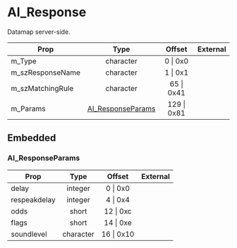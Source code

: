 # AI_Response
Datamap server-side.

|Prop|Type|Offset|External|
|---|:-:|:-:|--:|
|m_Type|character|0 \| 0x0||
|m_szResponseName|character|1 \| 0x1||
|m_szMatchingRule|character|65 \| 0x41||
|m_Params|[AI_ResponseParams](#AI_ResponseParams)|129 \| 0x81||

## Embedded

### AI_ResponseParams

|Prop|Type|Offset|External|
|---|:-:|:-:|--:|
|delay|integer|0 \| 0x0|
|respeakdelay|integer|4 \| 0x4|
|odds|short|12 \| 0xc|
|flags|short|14 \| 0xe|
|soundlevel|character|16 \| 0x10|
